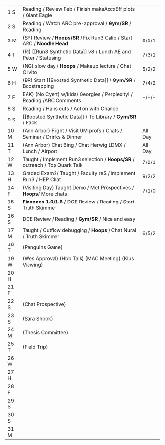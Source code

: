 |      |                                                                              |         |
| ---- | ---------------------------------------------------------------------------- | ------- |
| 1  S | Reading / Review Feb / Finish makeAccxEff plots / Giant Eagle                |         |
| 2  S | Reading / Watch ARC pre-approval / **Gym/SR** / Reading                      |         |
| 3  M | (SP) Review / **Hoops/SR** / Fix Run3 Calib / Start ARC / **Noodle Head**    | 6/5/1   |
| 4  T | (RI) [[Run3 Synthetic Data]] v8 / Lunch AE and Peter / Statusing             | 7/3/1   |
| 5  W | (NG) slow day / **Hoops** / Makeup lecture / Chat Olivito                    | 5/2/2   |
| 6  H | (BR) Start [[Boosted Synthetic Data]] / **Gym/SR** / Boostrapping            | 7/4/2   |
| 7  F | EAK) (No Cyert) w/kids/ Georgies / Perplexity! / Reading /ARC Comments       | -/-/-   |
| 8  S | Reading / Hairs cuts / Action with Chance                                    |         |
| 9  S | [[Boosted Synthetic Data]] / To Library / **Gym/SR** / Pack                  |         |
| 10 M | (Ann Arbor) Flight / Visit UM profs / Chats / Seminar / Drinks & Dinner      | All Day |
| 11 T | (Ann Arbor) Chat Bing / Chat Herwig LDMX / Lunch / Airport                   | All Day |
| 12 W | Taught / Implement Run3 selection / **Hoops/SR** / outreach / Top Quark Talk | 7/2/1   |
| 13 H | Graded Exam2/ Taught / Faculty re$ / Implement Run3 / HEP Chat               | 9/2/2   |
| 14 F | (Visiting Day) Taught Demo / Met Prospectives / **Hoops**/ More chats        | 7/1/0   |
| 15 S | **Finances 1.9/1.8** / DOE Review / Reading / Start Truth Skimmer            |         |
| 16 S | DOE Review / Reading /  **Gym/SR** / Nice and easy                           |         |
| 17 M | Taught / Cutflow debugging / **Hoops** / Chat Nural / Truth Skimmer          | 6/5/2   |
| 18 T | (Penguins Game)                                                              |         |
| 19 W | (Wes Approval) (Hbb Talk) (MAC Meeting) (Klus Viewing)                       |         |
| 20 H |                                                                              |         |
| 21 F |                                                                              |         |
| 22 S | (Chat Prospective)                                                           |         |
| 23 S | (Sara Shook)                                                                 |         |
| 24 M | (Thesis Committee)                                                           |         |
| 25 T | (Field Trip)                                                                 |         |
| 26 W |                                                                              |         |
| 27 H |                                                                              |         |
| 28 F |                                                                              |         |
| 29 S |                                                                              |         |
| 30 S |                                                                              |         |
| 31 M |                                                                              |         |
